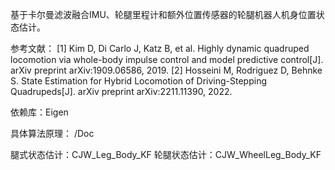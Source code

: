 基于卡尔曼滤波融合IMU、轮腿里程计和额外位置传感器的轮腿机器人机身位置状态估计。

参考文献：
[1] Kim D, Di Carlo J, Katz B, et al. Highly dynamic quadruped locomotion via whole-body impulse control and model predictive control[J]. arXiv preprint arXiv:1909.06586, 2019. 
[2] Hosseini M, Rodriguez D, Behnke S. State Estimation for Hybrid Locomotion of Driving-Stepping Quadrupeds[J]. arXiv preprint arXiv:2211.11390, 2022.

依赖库：Eigen

具体算法原理： /Doc

腿式状态估计：CJW_Leg_Body_KF
轮腿状态估计：CJW_WheelLeg_Body_KF


